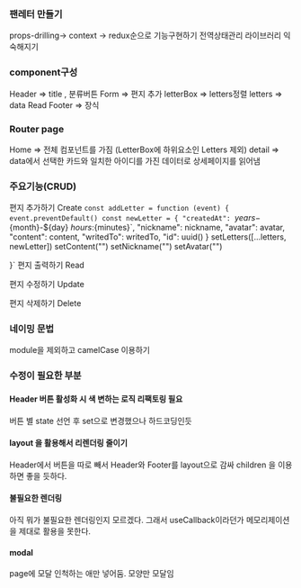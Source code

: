 
### 팬레터 만들기
props-drilling-> context -> redux순으로 기능구현하기
전역상태관리 라이브러리 익숙해지기

### component구성
Header => title , 분류버튼
Form => 편지 추가 
letterBox => letters정렬
letters => data Read
Footer => 장식

### Router page
Home => 전체 컴포넌트를 가짐 (LetterBox에 하위요소인 Letters 제외)
detail => data에서 선택한 카드와 일치한 아이디를 가진 데이터로 상세페이지를 읽어냄

### 주요기능(CRUD)
편지 추가하기 Create
     `const addLetter = function (event) {
    event.preventDefault()
    const newLetter = {
      "createdAt": `${years}-${month}-${day} ${hours}:${minutes}`,
      "nickname": nickname,
      "avatar": avatar,
      "content": content,
      "writedTo": writedTo,
      "id": uuid()
    }
    setLetters([...letters, newLetter])
    setContent("")
    setNickname("")
    setAvatar("")

  }`
편지 출력하기 Read

편지 수정하기 Update

편지 삭제하기 Delete



### 네이밍 문법
module을 제외하고 camelCase 이용하기 

### 수정이 필요한 부분
#### Header 버튼 활성화 시 색 변하는 로직 리팩토링 필요 
버튼 별 state 선언 후 set으로 변경했으나 하드코딩인듯

#### layout 을 활용해서 리렌더링 줄이기
 Header에서 버튼을 따로 빼서 Header와 Footer를 layout으로 감싸 children 을 이용하면 좋을 듯하다. 

#### 불필요한 렌더링 
 아직 뭐가 불필요한 렌더링인지 모르겠다. 그래서 useCallback이라던가 메모리제이션을 제대로 활용을 못한다.  
 
#### modal 
 page에 모달 인척하는 애만 넣어둠. 모양만 모달임



